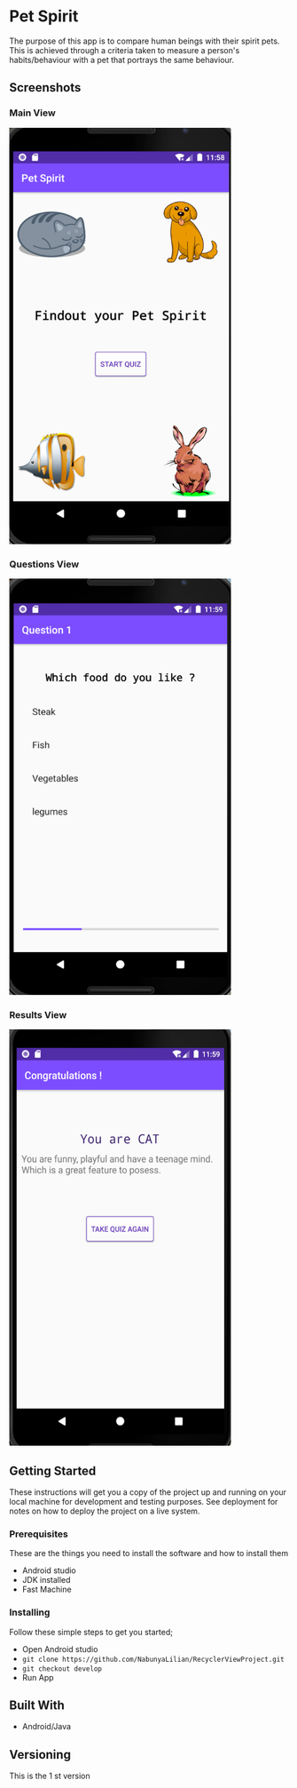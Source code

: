 # Pet Spirit
The purpose of this app is to compare human beings with their spirit pets. This is achieved through 
a criteria taken to measure a person's habits/behaviour with a pet that portrays the same behaviour.

## Screenshots
### Main View
<img src="images/mainview.png"  height="750" width="400"/>

### Questions View
<img src="images/questionview.png"  height="750" width="400"/>

### Results View
<img src="images/resultsview.png"  height="750" width="400"/>

## Getting Started 
These instructions will get you a copy of the project up and running on your local machine for
development and testing purposes. See deployment for notes on how to deploy the project on a live system.

### Prerequisites
These are the things you need to install the software and how to install them
- Android studio
- JDK installed
- Fast Machine

### Installing
Follow these simple steps to get you started;
- Open Android studio
- `git clone https://github.com/NabunyaLilian/RecyclerViewProject.git`
- `git checkout develop`
- Run App

## Built With
- Android/Java

## Versioning
This is the 1 st version